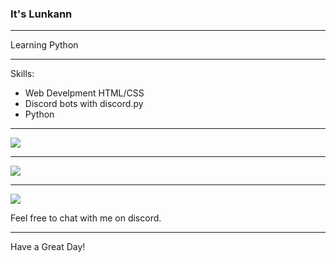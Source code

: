 
### It's Lunkann


----

Learning Python

-----

Skills:

- Web Develpment HTML/CSS
- Discord bots with discord.py
- Python

-----
<a href="https://github.com/Lunkann">
  <img src="https://komarev.com/ghpvc/?username=Lunkann&style=flat-square" />
</a>


***

<a href="https://github.com/Lunkann">
  <img src="https://github-readme-stats.vercel.app/api?username=Lunkann&show_icons=true&hide_border=true" />
</a>

---

<a href="https://github.com/Lunkann">
  <img src="https://github-readme-stats.vercel.app/api/top-langs/?username=Lunkann&layout=compact" />
</a>


Feel free to chat with me on discord.

-----


Have a Great Day!

